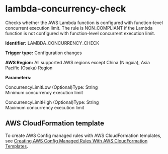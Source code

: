 # lambda\-concurrency\-check<a name="lambda-concurrency-check"></a>

Checks whether the AWS Lambda function is configured with function\-level concurrent execution limit\. The rule is NON\_COMPLIANT if the Lambda function is not configured with function\-level concurrent execution limit\. 

**Identifier:** LAMBDA\_CONCURRENCY\_CHECK

**Trigger type:** Configuration changes

**AWS Region:** All supported AWS regions except China \(Ningxia\), Asia Pacific \(Osaka\) Region

**Parameters:**

ConcurrencyLimitLow \(Optional\)Type: String  
Minimum concurrency execution limit

ConcurrencyLimitHigh \(Optional\)Type: String  
Maximum concurrency execution limit

## AWS CloudFormation template<a name="w29aac11c33c17b7d239c15"></a>

To create AWS Config managed rules with AWS CloudFormation templates, see [Creating AWS Config Managed Rules With AWS CloudFormation Templates](aws-config-managed-rules-cloudformation-templates.md)\.